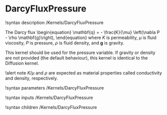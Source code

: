 # DarcyFluxPressure

!syntax description /Kernels/DarcyFluxPressure

The Darcy flux
\begin{equation}
\mathbf{q} = - \frac{K}{\mu} \left(\nabla P - \rho \mathbf{g}\right),
\end{equation}
where $K$ is permeability, $\mu$ is fluid viscosity, $P$ is pressure, $\rho$ is fluid density,
and $\mathbf{g}$ is gravity.

This kernel should be used for the pressure variable. If gravity or density are not provided
(the default behaviour), this kernel is identical to the Diffusion kernel.

!alert note
$K/\mu$ and $\rho$ are expected as material properties called conductivity and density, respectively.

!syntax parameters /Kernels/DarcyFluxPressure

!syntax inputs /Kernels/DarcyFluxPressure

!syntax children /Kernels/DarcyFluxPressure
